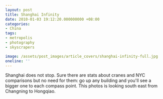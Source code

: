 ```yaml
---
layout: post
title: Shanghai Infinity
date: 2010-01-03 19:12:20.000000000 +08:00
categories:
- China
tags:
- metropolis
- photography
- skyscrapers

image: /assets/post_images/article_covers/shanghai-infinity-full.jpg
oneline: ''
---
```

Shanghai does not stop. Sure there are stats about cranes and NYC comparisons but no need for them: go up any building and you'll see a bigger one to each compass point. This photos is looking south east from Changning to Hongqiao.

